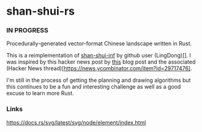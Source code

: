 # shan-shui-rs

### IN PROGRESS
Procedurally-generated vector-format Chinese landscape written in Rust.


This is a reimplementation of [shan-shui-inf](https://github.com/LingDong-/shan-shui-inf/blob/master/index.html) by github user (LingDong)[]. I was inspired by this hacker news post by [this](https://zverok.github.io/blog/2021-12-28-grok-shan-shui.html) blog post and the associated (Hacker News thread)[https://news.ycombinator.com/item?id=29717476].

I'm still in the process of getting the planning and drawing algorithms but this continues to be a fun and interesting challenge as well as a good excuse to learn more Rust.


### Links

https://docs.rs/svg/latest/svg/node/element/index.html

